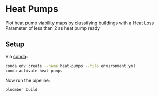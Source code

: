 # Heat Pumps

Plot heat pump viability maps by classifying buildings with a Heat Loss Parameter of less than 2 as heat pump ready

## Setup

Via [conda](https://github.com/conda-forge/miniforge):

```bash
conda env create --name heat-pumps --file environment.yml
conda activate heat-pumps
```

Now run the pipeline:

```bash
ploomber build
```